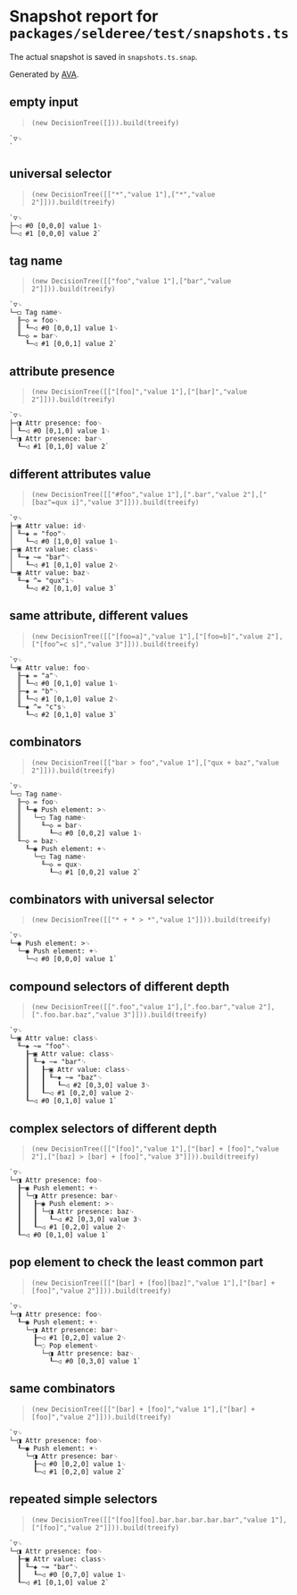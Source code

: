# Snapshot report for `packages/selderee/test/snapshots.ts`

The actual snapshot is saved in `snapshots.ts.snap`.

Generated by [AVA](https://avajs.dev).

## empty input

> `(new DecisionTree([])).build(treeify)`

    `▽␊
    `

## universal selector

> `(new DecisionTree([["*","value 1"],["*","value 2"]])).build(treeify)`

    `▽␊
    ├─◁ #0 [0,0,0] value 1␊
    └─◁ #1 [0,0,0] value 2`

## tag name

> `(new DecisionTree([["foo","value 1"],["bar","value 2"]])).build(treeify)`

    `▽␊
    └─◻ Tag name␊
      ╟─◇ = foo␊
      ║ ┖─◁ #0 [0,0,1] value 1␊
      ╙─◇ = bar␊
        ┖─◁ #1 [0,0,1] value 2`

## attribute presence

> `(new DecisionTree([["[foo]","value 1"],["[bar]","value 2"]])).build(treeify)`

    `▽␊
    ├─◨ Attr presence: foo␊
    │ ┖─◁ #0 [0,1,0] value 1␊
    └─◨ Attr presence: bar␊
      ┖─◁ #1 [0,1,0] value 2`

## different attributes value

> `(new DecisionTree([["#foo","value 1"],[".bar","value 2"],["[baz^=qux i]","value 3"]])).build(treeify)`

    `▽␊
    ├─▣ Attr value: id␊
    │ ╙─◈ = "foo"␊
    │   ┖─◁ #0 [1,0,0] value 1␊
    ├─▣ Attr value: class␊
    │ ╙─◈ ~= "bar"␊
    │   ┖─◁ #1 [0,1,0] value 2␊
    └─▣ Attr value: baz␊
      ╙─◈ ^= "qux"i␊
        ┖─◁ #2 [0,1,0] value 3`

## same attribute, different values

> `(new DecisionTree([["[foo=a]","value 1"],["[foo=b]","value 2"],["[foo^=c s]","value 3"]])).build(treeify)`

    `▽␊
    └─▣ Attr value: foo␊
      ╟─◈ = "a"␊
      ║ ┖─◁ #0 [0,1,0] value 1␊
      ╟─◈ = "b"␊
      ║ ┖─◁ #1 [0,1,0] value 2␊
      ╙─◈ ^= "c"s␊
        ┖─◁ #2 [0,1,0] value 3`

## combinators

> `(new DecisionTree([["bar > foo","value 1"],["qux + baz","value 2"]])).build(treeify)`

    `▽␊
    └─◻ Tag name␊
      ╟─◇ = foo␊
      ║ ┖─◉ Push element: >␊
      ║   └─◻ Tag name␊
      ║     ╙─◇ = bar␊
      ║       ┖─◁ #0 [0,0,2] value 1␊
      ╙─◇ = baz␊
        ┖─◉ Push element: +␊
          └─◻ Tag name␊
            ╙─◇ = qux␊
              ┖─◁ #1 [0,0,2] value 2`

## combinators with universal selector

> `(new DecisionTree([["* + * > *","value 1"]])).build(treeify)`

    `▽␊
    └─◉ Push element: >␊
      └─◉ Push element: +␊
        └─◁ #0 [0,0,0] value 1`

## compound selectors of different depth

> `(new DecisionTree([[".foo","value 1"],[".foo.bar","value 2"],[".foo.bar.baz","value 3"]])).build(treeify)`

    `▽␊
    └─▣ Attr value: class␊
      ╙─◈ ~= "foo"␊
        ┠─▣ Attr value: class␊
        ┃ ╙─◈ ~= "bar"␊
        ┃   ┠─▣ Attr value: class␊
        ┃   ┃ ╙─◈ ~= "baz"␊
        ┃   ┃   ┖─◁ #2 [0,3,0] value 3␊
        ┃   ┖─◁ #1 [0,2,0] value 2␊
        ┖─◁ #0 [0,1,0] value 1`

## complex selectors of different depth

> `(new DecisionTree([["[foo]","value 1"],["[bar] + [foo]","value 2"],["[baz] > [bar] + [foo]","value 3"]])).build(treeify)`

    `▽␊
    └─◨ Attr presence: foo␊
      ┠─◉ Push element: +␊
      ┃ └─◨ Attr presence: bar␊
      ┃   ┠─◉ Push element: >␊
      ┃   ┃ └─◨ Attr presence: baz␊
      ┃   ┃   ┖─◁ #2 [0,3,0] value 3␊
      ┃   ┖─◁ #1 [0,2,0] value 2␊
      ┖─◁ #0 [0,1,0] value 1`

## pop element to check the least common part

> `(new DecisionTree([["[bar] + [foo][baz]","value 1"],["[bar] + [foo]","value 2"]])).build(treeify)`

    `▽␊
    └─◨ Attr presence: foo␊
      ┖─◉ Push element: +␊
        └─◨ Attr presence: bar␊
          ┠─◁ #1 [0,2,0] value 2␊
          ┖─◌ Pop element␊
            └─◨ Attr presence: baz␊
              ┖─◁ #0 [0,3,0] value 1`

## same combinators

> `(new DecisionTree([["[bar] + [foo]","value 1"],["[bar] + [foo]","value 2"]])).build(treeify)`

    `▽␊
    └─◨ Attr presence: foo␊
      ┖─◉ Push element: +␊
        └─◨ Attr presence: bar␊
          ┠─◁ #0 [0,2,0] value 1␊
          ┖─◁ #1 [0,2,0] value 2`

## repeated simple selectors

> `(new DecisionTree([["[foo][foo].bar.bar.bar.bar.bar","value 1"],["[foo]","value 2"]])).build(treeify)`

    `▽␊
    └─◨ Attr presence: foo␊
      ┠─▣ Attr value: class␊
      ┃ ╙─◈ ~= "bar"␊
      ┃   ┖─◁ #0 [0,7,0] value 1␊
      ┖─◁ #1 [0,1,0] value 2`
